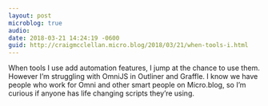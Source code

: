 ```yaml
---
layout: post
microblog: true
audio: 
date: 2018-03-21 14:24:19 -0600
guid: http://craigmcclellan.micro.blog/2018/03/21/when-tools-i.html
---
```

When tools I use add automation features, I jump at the chance to use them. However I’m struggling with OmniJS in Outliner and Graffle. I know we have people who work for Omni and other smart people on Micro.blog, so I’m curious if anyone has life changing scripts they’re using.
